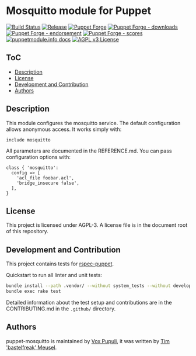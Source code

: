 # Mosquitto module for Puppet

[![Build Status](https://github.com/voxpupuli/puppet-mosquitto/workflows/CI/badge.svg)](https://github.com/voxpupuli/puppet-mosquitto/actions?query=workflow%3ACI)
[![Release](https://github.com/voxpupuli/puppet-mosquitto/actions/workflows/release.yml/badge.svg)](https://github.com/voxpupuli/puppet-mosquitto/actions/workflows/release.yml)
[![Puppet Forge](https://img.shields.io/puppetforge/v/puppet/mosquitto.svg)](https://forge.puppetlabs.com/puppet/mosquitto)
[![Puppet Forge - downloads](https://img.shields.io/puppetforge/dt/puppet/mosquitto.svg)](https://forge.puppetlabs.com/puppet/mosquitto)
[![Puppet Forge - endorsement](https://img.shields.io/puppetforge/e/puppet/mosquitto.svg)](https://forge.puppetlabs.com/puppet/mosquitto)
[![Puppet Forge - scores](https://img.shields.io/puppetforge/f/puppet/mosquitto.svg)](https://forge.puppetlabs.com/puppet/mosquitto)
[![puppetmodule.info docs](http://www.puppetmodule.info/images/badge.png)](http://www.puppetmodule.info/m/puppet-mosquitto)
[![AGPL v3 License](https://img.shields.io/github/license/voxpupuli/puppet-mosquitto.svg)](LICENSE)

## ToC

* [Description](#description)
* [License](#license)
* [Development and Contribution](#development-and-contribution)
* [Authors](#authors)

## Description

This module configures the mosquitto service. The default configuration allows anonymous access. It works simply with:

```puppet
include mosquitto
```

All parameters are documented in the REFERENCE.md. You can pass configuration options with:

```puppet
class { 'mosquitto':
  config => [
    'acl_file foobar.acl',
    'bridge_insecure false',
  ],
}
```

## License

This project is licensed under AGPL-3. A license file is in the document root of this repository.

## Development and Contribution

This project contains tests for [rspec-puppet](http://rspec-puppet.com/).

Quickstart to run all linter and unit tests:

```bash
bundle install --path .vendor/ --without system_tests --without development --without release
bundle exec rake test
```

Detailed information about the test setup and contributions are in the CONTRIBUTING.md in the `.github/` directory.

## Authors

puppet-mosquitto is maintained by [Vox Pupuli](https://voxpupuli.org), it was written by [Tim 'bastelfreak' Meusel](https://github.com/bastelfreak).
